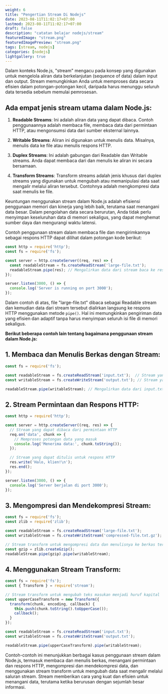 ```yaml
---
weight: 6
title: "Pengertian Stream Di Nodejs"
date: 2023-08-11T11:02:17+07:00
lastmod: 2023-08-11T11:02:17+07:00
draft: false
description: "catatan belajar nodejs/stream"
featuredImage: "stream.png"
featuredImagePreview: "stream.png"
tags: [stream, nodejs]
categories: [nodejs]
lightgallery: true
---
```


Dalam konteks Node.js, "stream" mengacu pada konsep yang digunakan untuk mengelola aliran data berkelanjutan (sequence of data) dalam input dan output. Stream memungkinkan Anda untuk memproses data secara efisien dalam potongan-potongan kecil, daripada harus menunggu seluruh data tersedia sebelum memulai pemrosesan.

## Ada empat jenis stream utama dalam Node.js:

1. **Readable Streams**: Ini adalah aliran data yang dapat dibaca. Contoh penggunaannya adalah membaca file, membaca data dari permintaan HTTP, atau mengonsumsi data dari sumber eksternal lainnya.

2. **Writable Streams**: Aliran ini digunakan untuk menulis data. Misalnya, menulis data ke file atau menulis respons HTTP.

3. **Duplex Streams**: Ini adalah gabungan dari Readable dan Writable streams. Anda dapat membaca dari dan menulis ke aliran ini secara bersamaan.

4. **Transform Streams**: Transform streams adalah jenis khusus dari duplex streams yang digunakan untuk mengubah atau memanipulasi data saat mengalir melalui aliran tersebut. Contohnya adalah mengkompresi data saat menulis ke file.

Keuntungan menggunakan stream dalam Node.js adalah efisiensi penggunaan memori dan kinerja yang lebih baik, terutama saat menangani data besar. Dalam pengolahan data secara berurutan, Anda tidak perlu menyimpan keseluruhan data di memori sekaligus, yang dapat menghemat sumber daya dan mengurangi waktu latensi.

Contoh penggunaan stream dalam membaca file dan mengirimkannya sebagai respons HTTP dapat dilihat dalam potongan kode berikut:

```javascript
const http = require('http');
const fs = require('fs');

const server = http.createServer((req, res) => {
  const readableStream = fs.createReadStream('large-file.txt');
  readableStream.pipe(res); // Mengalirkan data dari stream baca ke respons HTTP
});

server.listen(3000, () => {
  console.log('Server is running on port 3000');
});
```

Dalam contoh di atas, file "large-file.txt" dibaca sebagai Readable stream dan kemudian data dari stream tersebut dialirkan langsung ke respons HTTP menggunakan metode `pipe()`. Hal ini memungkinkan pengiriman data yang efisien dan adaptif tanpa harus menyimpan seluruh isi file di memori sekaligus.

**Berikut beberapa contoh lain tentang bagaimana penggunaan stream dalam Node.js:**

## 1. **Membaca dan Menulis Berkas dengan Stream**:

```javascript
const fs = require('fs');

const readableStream = fs.createReadStream('input.txt');  // Stream yang dapat dibaca dari berkas
const writableStream = fs.createWriteStream('output.txt'); // Stream yang dapat ditulis ke berkas

readableStream.pipe(writableStream); // Mengalirkan data dari input.txt ke output.txt
```

## 2. **Stream Permintaan dan Respons HTTP**:

```javascript
const http = require('http');

const server = http.createServer((req, res) => {
  // Stream yang dapat dibaca dari permintaan HTTP
  req.on('data', chunk => {
    // Memproses potongan data yang masuk
    console.log('Menerima data:', chunk.toString());
  });

  // Stream yang dapat ditulis untuk respons HTTP
  res.write('Halo, klien!\n');
  res.end();
});

server.listen(3000, () => {
  console.log('Server berjalan di port 3000');
});
```

## 3. **Mengompresi dan Mendekompresi Stream**:

```javascript
const fs = require('fs');
const zlib = require('zlib');

const readableStream = fs.createReadStream('large-file.txt');
const writableStream = fs.createWriteStream('compressed-file.txt.gz');

// Stream transform untuk mengompresi data dan menulisnya ke berkas terkompresi
const gzip = zlib.createGzip();
readableStream.pipe(gzip).pipe(writableStream);
```

## 4. **Menggunakan Stream Transform**:

```javascript
const fs = require('fs');
const { Transform } = require('stream');

// Stream transform untuk mengubah teks masukan menjadi huruf kapital
const upperCaseTransform = new Transform({
  transform(chunk, encoding, callback) {
    this.push(chunk.toString().toUpperCase());
    callback();
  }
});

const readableStream = fs.createReadStream('input.txt');
const writableStream = fs.createWriteStream('output.txt');

readableStream.pipe(upperCaseTransform).pipe(writableStream);
```

Contoh-contoh ini menunjukkan berbagai kasus penggunaan stream dalam Node.js, termasuk membaca dan menulis berkas, menangani permintaan dan respons HTTP, mengompresi dan mendekompresi data, dan menggunakan stream transform untuk mengubah data saat mengalir melalui saluran stream. Stream memberikan cara yang kuat dan efisien untuk menangani data, terutama ketika berurusan dengan sejumlah besar informasi.